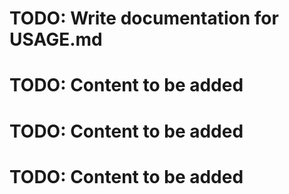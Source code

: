 # TODO: Write documentation for USAGE.md
# TODO: Content to be added
# TODO: Content to be added
# TODO: Content to be added

